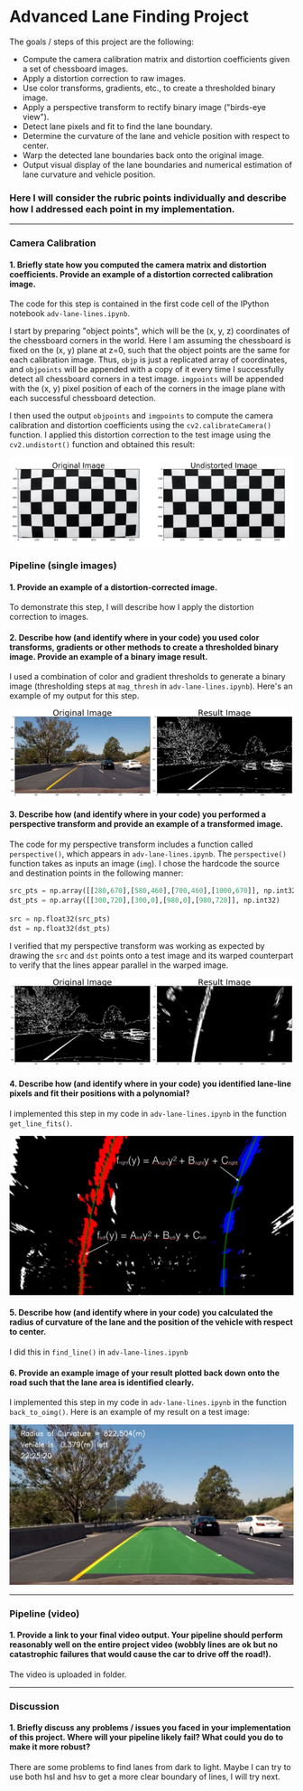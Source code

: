 
# Advanced Lane Finding Project

The goals / steps of this project are the following:

* Compute the camera calibration matrix and distortion coefficients given a set of chessboard images.
* Apply a distortion correction to raw images.
* Use color transforms, gradients, etc., to create a thresholded binary image.
* Apply a perspective transform to rectify binary image ("birds-eye view").
* Detect lane pixels and fit to find the lane boundary.
* Determine the curvature of the lane and vehicle position with respect to center.
* Warp the detected lane boundaries back onto the original image.
* Output visual display of the lane boundaries and numerical estimation of lane curvature and vehicle position.

[//]: # (Image References)

[image1]: ./examples/undistort_output.png "Undistorted"
[image2]: ./test_images/test1.jpg "Road Transformed"
[image3]: ./examples/binary_combo_example.jpg "Binary Example"
[image4]: ./examples/warped_straight_lines.jpg "Warp Example"
[image5]: ./examples/color_fit_lines.jpg "Fit Visual"
[image6]: ./examples/example_output.jpg "Output"
[video1]: ./project_video.mp4 "Video"


### Here I will consider the rubric points individually and describe how I addressed each point in my implementation.  

---

### Camera Calibration

#### 1. Briefly state how you computed the camera matrix and distortion coefficients. Provide an example of a distortion corrected calibration image.

The code for this step is contained in the first code cell of the IPython notebook `adv-lane-lines.ipynb`.  

I start by preparing "object points", which will be the (x, y, z) coordinates of the chessboard corners in the world. Here I am assuming the chessboard is fixed on the (x, y) plane at z=0, such that the object points are the same for each calibration image.  Thus, `objp` is just a replicated array of coordinates, and `objpoints` will be appended with a copy of it every time I successfully detect all chessboard corners in a test image.  `imgpoints` will be appended with the (x, y) pixel position of each of the corners in the image plane with each successful chessboard detection.  

I then used the output `objpoints` and `imgpoints` to compute the camera calibration and distortion coefficients using the `cv2.calibrateCamera()` function.  I applied this distortion correction to the test image using the `cv2.undistort()` function and obtained this result: 

![alt text][image1]

### Pipeline (single images)

#### 1. Provide an example of a distortion-corrected image.

To demonstrate this step, I will describe how I apply the distortion correction to images.

#### 2. Describe how (and identify where in your code) you used color transforms, gradients or other methods to create a thresholded binary image.  Provide an example of a binary image result.

I used a combination of color and gradient thresholds to generate a binary image (thresholding steps at `mag_thresh` in `adv-lane-lines.ipynb`).  Here's an example of my output for this step. 

![](./writeup_imgs/threshold.png)

#### 3. Describe how (and identify where in your code) you performed a perspective transform and provide an example of a transformed image.

The code for my perspective transform includes a function called `perspective()`, which appears in `adv-lane-lines.ipynb`.  The `perspective()` function takes as inputs an image (`img`).  I chose the hardcode the source and destination points in the following manner:

```python
src_pts = np.array([[280,670],[580,460],[700,460],[1000,670]], np.int32)
dst_pts = np.array([[300,720],[300,0],[980,0],[980,720]], np.int32)

src = np.float32(src_pts)
dst = np.float32(dst_pts)
```

I verified that my perspective transform was working as expected by drawing the `src` and `dst` points onto a test image and its warped counterpart to verify that the lines appear parallel in the warped image.

![](./writeup_imgs/birdview.png)

#### 4. Describe how (and identify where in your code) you identified lane-line pixels and fit their positions with a polynomial?

I implemented this step in my code in `adv-lane-lines.ipynb` in the function `get_line_fits()`.

![alt text][image5]

#### 5. Describe how (and identify where in your code) you calculated the radius of curvature of the lane and the position of the vehicle with respect to center.

I did this in `find_line()` in `adv-lane-lines.ipynb`

#### 6. Provide an example image of your result plotted back down onto the road such that the lane area is identified clearly.

I implemented this step in my code in `adv-lane-lines.ipynb` in the function `back_to_oimg()`.  Here is an example of my result on a test image:

![](./writeup_imgs/result.jpg)

---

### Pipeline (video)

#### 1. Provide a link to your final video output.  Your pipeline should perform reasonably well on the entire project video (wobbly lines are ok but no catastrophic failures that would cause the car to drive off the road!).

The video is uploaded in folder.

---

### Discussion

#### 1. Briefly discuss any problems / issues you faced in your implementation of this project.  Where will your pipeline likely fail?  What could you do to make it more robust?

There are some problems to find lanes from dark to light. Maybe I can try to use both hsl and hsv to get a more clear boundary of lines, I will try next.
